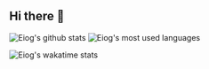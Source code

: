 ## Hi there 👋

![Eiog's github stats](https://github-readme-stats.vercel.app/api?username=Eiog&show_icons=true&include_all_commits=true&theme=material-palenight) ![Eiog's most used languages](https://github-readme-stats.vercel.app/api/top-langs/?username=Eiog&layout=compact&theme=material-palenight)

![Eiog's wakatime stats](https://github-readme-stats.vercel.app/api/wakatime?username=Eiog&layout=compact&theme=material-palenight)
